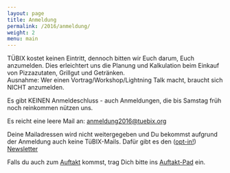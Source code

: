 ```yaml
---
layout: page
title: Anmeldung
permalink: /2016/anmeldung/
weight: 2
menu: main
---
```


TÜBIX kostet keinen Eintritt, dennoch bitten wir Euch darum, Euch anzumelden.
Dies erleichtert uns die Planung und Kalkulation beim Einkauf von Pizzazutaten, Grillgut und Getränken.
<br/>Ausnahme: Wer einen Vortrag/Workshop/Lightning Talk macht, braucht sich NICHT anzumelden.

Es gibt KEINEN Anmeldeschluss - auch Anmeldungen, die bis Samstag früh noch reinkommen nützen uns.

Es reicht eine leere Mail an:
<a href="mailto:anmeldung2016@tuebix.org">anmeldung2016@tuebix.org</a>

Deine Mailadressen wird nicht weitergegeben und Du bekommst aufgrund der Anmeldung auch keine TüBIX-Mails.
Dafür gibt es den (<a href="https://de.wikipedia.org/wiki/Opt-in" target="_blank">opt-in!</a>) <a href="../../newsletter">Newsletter</a>

Falls du auch zum <a href="../programm_rahmen">Auftakt</a> kommst, trag Dich bitte ins <a href="https://tuebix2015.titanpad.com/auftakt" target="_blank">Auftakt-Pad</a> ein.
